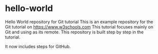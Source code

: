 # hello-world
Hello World repository for Git tutorial
This is an example repository for the Git tutorial on https://www.w3schools.com
This tutorial focuses mainly on Git and using as its remote.
This repository is built step by step in the tutorial.

It now includes steps for GitHub.
